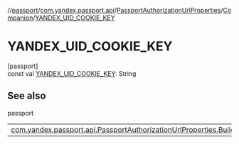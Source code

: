 //[passport](../../../../index.md)/[com.yandex.passport.api](../../index.md)/[PassportAuthorizationUrlProperties](../index.md)/[Companion](index.md)/[YANDEX_UID_COOKIE_KEY](-y-a-n-d-e-x_-u-i-d_-c-o-o-k-i-e_-k-e-y.md)

# YANDEX_UID_COOKIE_KEY

[passport]\
const val [YANDEX_UID_COOKIE_KEY](-y-a-n-d-e-x_-u-i-d_-c-o-o-k-i-e_-k-e-y.md): String

## See also

passport

| | |
|---|---|
| [com.yandex.passport.api.PassportAuthorizationUrlProperties.Builder](../-builder/add-analytics-param.md) |  |
